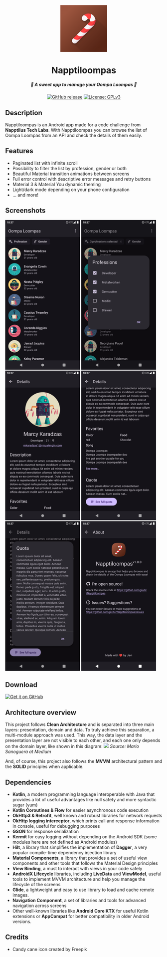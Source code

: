 <div align="center">
    <img alt="Logo" src="./presentation/src/main/play_store_512.png" width="150" />
    <h1>Napptiloompas</h1>
    <h5>🍫 A sweet app to manage your Oompa Loompas 🍫</h5>
    <a href="https://github.com/javdc/Napptiloompas/releases"><img alt="GitHub release" src="https://img.shields.io/github/release/javdc/Napptiloompas.svg"></a>
    <a href="https://www.gnu.org/licenses/gpl-3.0"><img alt="License: GPLv3" src="https://img.shields.io/badge/License-GPL%20v3-blue.svg"></a>
</div>

## Description
Napptiloompas is an Android app made for a code challenge from **Napptilus Tech Labs**. With Napptiloompas you can browse the list of Oompa Loompas from an API and check the details of them easily.

## Features
- Paginated list with infinite scroll
- Possibility to filter the list by profession, gender or both
- Beautiful Material transition animations between screens
- Full error control with descriptive error messages and retry buttons
- Material 3 & Material You dynamic theming
- Light/dark mode depending on your phone configuration
- ... and more!

## Screenshots
[<img src="./screenshots/0.png" width=240>](./screenshots/0.png)
[<img src="./screenshots/1.png" width=240>](./screenshots/1.png)
[<img src="./screenshots/2.png" width=240>](./screenshots/2.png)
[<img src="./screenshots/3.png" width=240>](./screenshots/3.png)
[<img src="./screenshots/4.png" width=240>](./screenshots/4.png)
[<img src="./screenshots/5.png" width=240>](./screenshots/5.png)

## Download
[<img src="https://raw.githubusercontent.com/NeoApplications/Neo-Backup/034b226cea5c1b30eb4f6a6f313e4dadcbb0ece4/badge_github.png"
alt="Get it on GitHub"
height="80">](https://github.com/javdc/Napptiloompas/releases)

## Architecture overview
This project follows **Clean Architecture** and is separated into three main layers: presentation, domain and data. To truly achieve this separation, a multi-module approach was used. This way, the data layer and the presentation layer are not visible to each other, and each one only depends on the domain layer, like shown in this diagram:
![](https://cdn-images-1.medium.com/v2/1*twBQBXvePT8eO7FbYcdzTg.png)
*Source: Mario Sanoguera at Medium*

And, of course, this project also follows the **MVVM** architectural pattern and the **SOLID** principles when applicable.

## Dependencies
- **Kotlin**, a modern programming language interoperable with Java that provides a lot of useful advantages like null safety and more syntactic sugar (yum)
- **Kotlin Coroutines & Flow** for easier asynchronous code execution
- **OkHttp3 & Retrofit**, well known and robust libraries for network requests
- **OkHttp logging interceptor**, which prints call and response information in console, useful for debugging purposes
- **GSON** for response serialization
- **Kermit** for easy logging without depending on the Android SDK (some modules here are not defined as Android modules)
- **Hilt**, a library that simplifies the implementation of **Dagger**, a very popular compile-time dependency injection library
- **Material Components**, a library that provides a set of useful view components and other tools that follows the Material Design principles
- **View Binding**, a must to interact with views in your code safely
- **AndroidX Lifecycle** libraries, including **LiveData** and **ViewModel**, useful tools to implement MVVM architecture and help you manage the lifecycle of the screens
- **Glide**, a lightweight and easy to use library to load and cache remote images.
- **Navigation Component**, a set of libraries and tools for advanced navigation across screens
- Other well-known libraries like **Android Core KTX** for useful Kotlin extensions or **AppCompat** for better compatibility in older Android versions.

## Credits
- Candy cane icon created by Freepik